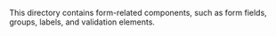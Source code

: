 This directory contains form-related components, such as form fields, groups, labels, and validation elements.